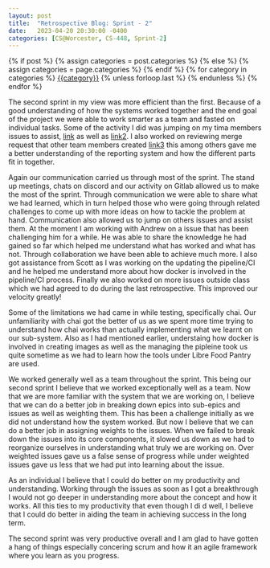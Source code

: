 ```yaml
---
layout: post
title:  "Retrospective Blog: Sprint - 2"
date:   2023-04-20 20:30:00 -0400
categories: [CS@Worcester, CS-448, Sprint-2]
---
```

<div class="post-categories">
  {% if post %}
    {% assign categories = post.categories %}
  {% else %}
    {% assign categories = page.categories %}
  {% endif %}
  {% for category in categories %}
  <a href="{{site.baseurl}}/categories/#{{category|slugize}}">{{category}}</a>
  {% unless forloop.last %}&nbsp;{% endunless %}
  {% endfor %}
</div>

The second sprint in my view was more efficient than the first. Because of a good understanding of how the systems worked together and the end goal of the project we were able to work smarter as a team and fasted on individual tasks. Some of the activity I did was jumping on my tima members issues to assist, [link](https://gitlab.com/LibreFoodPantry/client-solutions/theas-pantry/reportingsystem/community/-/issues/98) as well as [link2](https://gitlab.com/LibreFoodPantry/client-solutions/theas-pantry/reportingsystem/reportingapi/-/issues/15). I also worked on reviewing merge request that other team members created [link3](https://gitlab.com/LibreFoodPantry/client-solutions/theas-pantry/reportingsystem/reportingbackend/-/merge_requests/16) this among others gave me a better understanding of the reporting system and how the different parts fit in together.

Again our communication carried us through most of the sprint. The stand up meetings, chats on discord and our activity on Gitlab allowed us to make the most of the sprint. Through communication we were able to share what we had learned, which in turn helped those who were going through related challenges to come up with more ideas on how to tackle the problem at hand. Communication also allowed us to jump on others issues and assist them. At the moment I am working with Andrew on a issue that has been challenging him for a while. He was able to share the knowledge he had gained so far which helped me understand what has worked and what has not. Through collaboration we have been able to achieve much more. I also got assistance from Scott as I was working on the updating the pipeline/CI and he helped me understand more about how docker is involved in the pipeline/CI process. Finally we also worked on more issues outside class which we had agreed to do during the last retrospective. This improved our velocity greatly!

Some of the limitations we had came in while testing, specifically chai. Our unfamiliarity with chai got the better of us as we spent more time trying to understand how chai works than actually implementing what we learnt on our sub-system. Also as I had mentioned earlier, understaing how docker is involved in creating images as well as the managing the pipleine took us quite sometime as we had to learn how the tools under Libre Food Pantry are used.

We worked generally well as a team throughout the sprint. This being our second sprint I believe that we worked exceptionally well as a team. Now that we are more familiar with the system that we are working on, I believe that we can do a better job in breaking down epics into sub-epics and issues as well as weighting them. This has been a challenge initially as we did not understand how the system worked. But now I believe that we can do a better job in assigning weights to the issues. When we failed to break down the issues into its core components, it slowed us down as we had to reorganize ourselves in understanding what truly we are working on. Over weighted issues gave us a false sense of progress while under weighted issues gave us less that we had put into learning about the issue.

As an individual I believe that I could do better on my productivity and understanding. Working through the issues as soon as I got a breakthrough I would not go deeper in understanding more about the concept and how it works. All this ties to my productivity that even though I di d well, I believe that I could do better in aiding the team in achieving success in the long term.

The second sprint was very productive overall and I am glad to have gotten a hang of things especially concering scrum and how it an agile framework where you learn as you progress.
